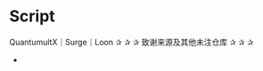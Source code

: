 # Script
QuantumultX｜Surge｜Loon
   ✰ ✰ ✰ 致谢来源及其他未注仓库 ✰ ✰ ✰
- [Mutu]: Mutuhttps://github.com/githubdulong

  



